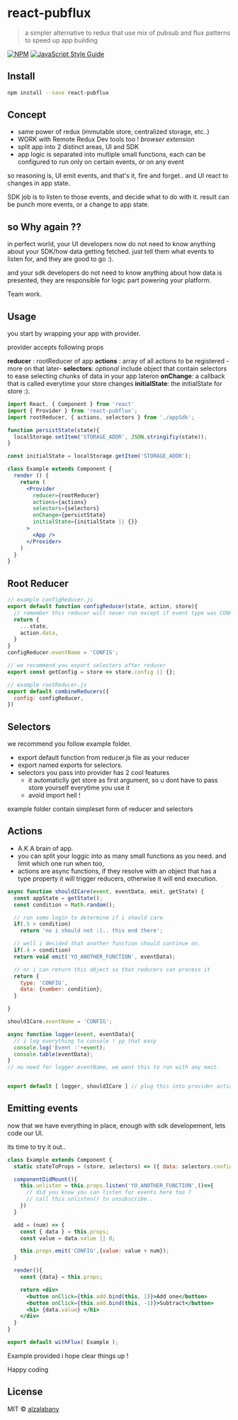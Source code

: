 # react-pubflux

> a simpler alternative to redux that use mix of pubsub and flux patterns to speed up app building

[![NPM](https://img.shields.io/npm/v/react-pubflux.svg)](https://www.npmjs.com/package/react-pubflux) [![JavaScript Style Guide](https://img.shields.io/badge/code_style-standard-brightgreen.svg)](https://standardjs.com)

## Install

```bash
npm install --save react-pubflux
```

## Concept

- same power of redux (immutable store, centralized storage, etc..)
- WORK with Remote Redux Dev tools too ! *browser extension*
- split app into 2 distinct areas, UI and SDK
- app logic is separated into multiple small functions, each can be configured to run only on certain events, or on any event


so reasoning is, UI emit events, and that's it, fire and forget..
and UI react to changes in app state.

SDK job is to listen to those events, and decide what to do with it. result can be punch more events, or a change to app state.

## so Why again ??

in perfect world, your UI developers now do not need to know anything about your SDK/how data getting fetched. just tell them what events to listen for, and they are good to go :).

and your sdk developers do not need to know anything about how data is presented, they are responsible for logic part powering your platform.

Team work.


## Usage

you start by wrapping your app with provider.

provider accepts following props

**reducer** : rootReducer of app
**actions** : array of all actions to be registered -more on that later-
**selectors**: *optional* include object that contain selectors to ease selecting chunks of data in your app lateron
**onChange**: a callback that is called everytime your store changes
**initialState**: the initialState for store :).

```jsx
import React, { Component } from 'react'
import { Provider } from 'react-pubflux';
import rootReducer, { actions, selectors } from './appSdk';

function persistState(state){
  localStorage.setItem('STORAGE_ADDR', JSON.stringifiy(state));
}

const initialState = localStorage.getItem('STORAGE_ADDR');

class Example extends Component {
  render () {
    return (
      <Provider
        reducer={rootReducer}
        actions={actions}
        selectors={selectors}
        onChange={persistState}
        initialState={initialState || {}}
      >
        <App />
      </Provider>
    )
  }
}
```

## Root Reducer

```js
// example configReducer.js
export default function configReducer(state, action, store){
  // remember this reducer will never run except if event type was CONFIG.. so you dont need to check.
  return {
    ...state,
    action.data,
  }
}
configReducer.eventName = 'CONFIG';

// we recommend you export selectors after reducer
export const getConfig = store => store.config || {};

// example rootReducer.js
export default combineReducers({
  config: configReducer,
})
```

## Selectors

we recommend you follow example folder.

- export default function from reducer.js file as your reducer
- export named exports for selectors.
- selectors you pass into provider has 2 cool features
  - it automaticlly get store as first argument, so u dont have to pass store yourself everytime you use it
  - avoid import hell !

example folder contain simpleset form of reducer and selectors

## Actions

- A.K.A brain of app.
- you can split your loggic into as many small functions as you need. and limit which one run when too,
- actions are async functions, if they resolve with an object that has a type property it will trigger reducers, otherwise it will end execution.


```js
async function shouldICare(event, eventData, emit, getState) {
  const appState = getState();
  const condition = Math.random();

  // run some login to determine if i should care
  if(.5 > condition)
    return 'no i should not :).. this end there';

  // well i decided that another function should continue on.
  if(.4 > condition)
  return void emit('YO_ANOTHER_FUNCTION', eventData);

  // or i can return this object so that reducers can process it
  return {
    type: 'CONFIG',
    data: {number: condition};
  }

}

shouldICare.eventName = 'CONFIG';

async function logger(event, eventData){
  // i log everything to console ! yp that easy
  console.log('Event :'+event);
  console.table(eventData);
}
// no need for logger.eventName, we want this to run with any emit.


export default [ logger, shouldICare ] // plug this into provider actions
```

## Emitting events

now that we have everything in place, enough with sdk developement, lets code our UI.

its time to try it out..

```jsx
class Example extends Component {
  static stateToProps = (store, selectors) => ({ data: selectors.config.getConfig(store)}); // selector object we passed to provider is given here to spare you importing hell.

  componentDidMount(){
    this.unlisten = this.props.listen('YO_ANOTHER_FUNCTION',()=>{
      // did you know you can listen for events here too ?
      // call this.unlisten() to unsubscribe..
    })
  }

  add = (num) => {
    const { data } = this.props;
    const value = data.value || 0;

    this.props.emit('CONFIG',{value: value + num});
  }

  render(){
    const {data} = this.props;

    return <div>
      <button onClick={this.add.bind(this, 1)}>Add one</button>
      <button onClick={this.add.bind(this, -1)}>Subtract</button>
      <h1> {data.value} </h1>
    </div>
  }
}

export default withFlux( Example );

```

Example provided i hope clear things up !

Happy coding


## License

MIT © [alzalabany](https://github.com/alzalabany)
